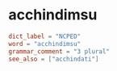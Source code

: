 # acchindimsu

``` toml
dict_label = "NCPED"
word = "acchindimsu"
grammar_comment = "3 plural"
see_also = ["acchindati"]
```

